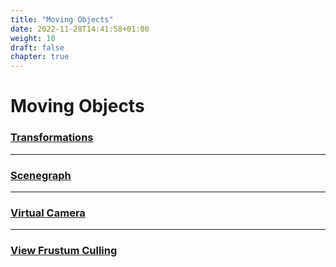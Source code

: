 ```yaml
---
title: "Moving Objects"
date: 2022-11-28T14:41:58+01:00
weight: 10
draft: false
chapter: true
---
```


# Moving Objects

### [Transformations](/graphics_lectures/moving_objects/transformation/)

---- 

### [Scenegraph](/graphics_lectures/moving_objects/scenegraph/)

----

### [Virtual Camera](/graphics_lectures/moving_objects/virtual_camera/)

----

### [View Frustum Culling](/graphics_lectures/moving_objects/frustum_culling/)